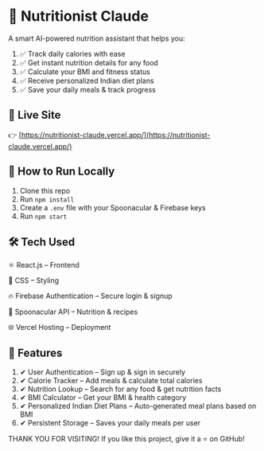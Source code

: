 # 🥗 Nutritionist Claude  

A smart AI-powered nutrition assistant that helps you:

1. ✅ Track daily calories with ease
2. ✅ Get instant nutrition details for any food
3. ✅ Calculate your BMI and fitness status
4. ✅ Receive personalized Indian diet plans
5. ✅ Save your daily meals & track progress

## 🔗 Live Site  
👉 [https://nutritionist-claude.vercel.app/](https://nutritionist-claude.vercel.app/)  

## 🚀 How to Run Locally  
1. Clone this repo  
2. Run `npm install`  
3. Create a `.env` file with your Spoonacular & Firebase keys  
4. Run `npm start`  

## 🛠 Tech Used  
⚛ React.js – Frontend

🎨 CSS – Styling

🔥 Firebase Authentication – Secure login & signup

🍴 Spoonacular API – Nutrition & recipes

🌐 Vercel Hosting – Deployment

## 📌 Features
1. ✔ User Authentication – Sign up & sign in securely
2. ✔ Calorie Tracker – Add meals & calculate total calories
3. ✔ Nutrition Lookup – Search for any food & get nutrition facts
4. ✔ BMI Calculator – Get your BMI & health category
5. ✔ Personalized Indian Diet Plans – Auto-generated meal plans based on BMI
6. ✔ Persistent Storage – Saves your daily meals per user


THANK YOU FOR VISITING!
If you like this project, give it a ⭐ on GitHub!